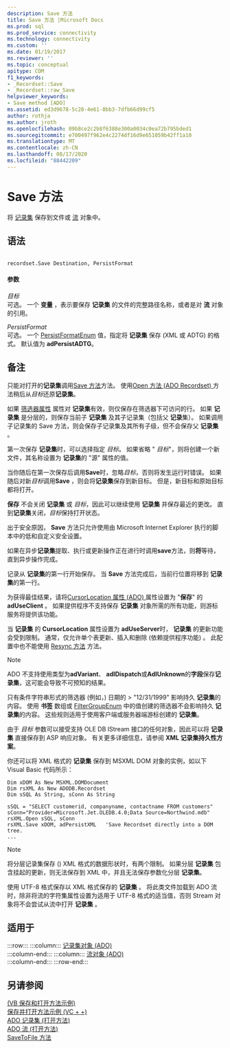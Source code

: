 ```yaml
---
description: Save 方法
title: Save 方法 |Microsoft Docs
ms.prod: sql
ms.prod_service: connectivity
ms.technology: connectivity
ms.custom: ''
ms.date: 01/19/2017
ms.reviewer: ''
ms.topic: conceptual
apitype: COM
f1_keywords:
- _Recordset::Save
- _Recordset::raw_Save
helpviewer_keywords:
- Save method [ADO]
ms.assetid: ed3d9678-5c28-4e61-8bb3-7dfb66d99cf5
author: rothja
ms.author: jroth
ms.openlocfilehash: 09b8ce2c2b8f6388e300a0034c0ea72b795bded1
ms.sourcegitcommit: e700497f962e4c2274df16d9e651059b42ff1a10
ms.translationtype: MT
ms.contentlocale: zh-CN
ms.lasthandoff: 08/17/2020
ms.locfileid: "88442209"
---
```

# <a name="save-method"></a>Save 方法
将 [记录集](../../../ado/reference/ado-api/recordset-object-ado.md) 保存到文件或 [流](../../../ado/reference/ado-api/stream-object-ado.md) 对象中。  
  
## <a name="syntax"></a>语法  
  
```  
  
recordset.Save Destination, PersistFormat  
```  
  
#### <a name="parameters"></a>参数  
 *目标*  
 可选。 一个 **变量** ，表示要保存 **记录集** 的文件的完整路径名称，或者是对 **流** 对象的引用。  
  
 *PersistFormat*  
 可选。 一个 [PersistFormatEnum](../../../ado/reference/ado-api/persistformatenum.md) 值，指定将 **记录集** 保存 (XML 或 ADTG) 的格式。 默认值为 **adPersistADTG**。  
  
## <a name="remarks"></a>备注  
 只能对打开的**记录集**调用[Save 方法](../../../ado/reference/ado-api/save-method.md)方法。 使用[Open 方法 (ADO Recordset) ](../../../ado/reference/ado-api/open-method-ado-recordset.md)方法稍后从*目标*还原**记录集**。  
  
 如果 [筛选器属性](../../../ado/reference/ado-api/filter-property.md) 属性对 **记录集**有效，则仅保存在筛选器下可访问的行。 如果 **记录集** 是分层的，则保存当前子 **记录集** 及其子记录集（包括父 **记录**集）。 如果调用子记录集的 Save 方法，则会保存子记录集及其所有子级，但不会保存父 **记录集** 。  
  
 第一次保存 **记录集**时，可以选择指定 *目标*。 如果省略 " *目标*"，则将创建一个新文件，其名称设置为 **记录集**的 "源" 属性的值。  
  
 当你随后在第一次保存后调用**Save**时，忽略*目标*，否则将发生运行时错误。 如果随后对新*目标*调用**Save** ，则会将**记录集**保存到新目标。 但是，新目标和原始目标都将打开。  
  
 **保存** 不会关闭 **记录集** 或 *目标*，因此可以继续使用 **记录集** 并保存最近的更改。 直到**记录集**关闭，*目标*保持打开状态。  
  
 出于安全原因， **Save** 方法只允许使用由 Microsoft Internet Explorer 执行的脚本中的低和自定义安全设置。  
  
 如果在异步**记录集**提取、执行或更新操作正在进行时调用**save**方法，则**将**等待，直到异步操作完成。  
  
 记录从 **记录集**的第一行开始保存。 当 **Save** 方法完成后，当前行位置将移到 **记录集**的第一行。  
  
 为获得最佳结果，请将[CursorLocation 属性 (ADO) ](../../../ado/reference/ado-api/cursorlocation-property-ado.md)属性设置为 "**保存**" 的**adUseClient** 。 如果提供程序不支持保存 **记录集** 对象所需的所有功能，则游标服务将提供该功能。  
  
 当 **记录集** 的 **CursorLocation** 属性设置为 **adUseServer**时， **记录集** 的更新功能会受到限制。 通常，仅允许单个表更新、插入和删除 (依赖提供程序功能) 。 此配置中也不能使用 [Resync 方法](../../../ado/reference/ado-api/resync-method.md) 方法。  
  
> [!NOTE]
>  ADO 不支持使用类型为**adVariant**、 **adIDispatch**或**AdIUnknown**的**字段**保存**记录集**，这可能会导致不可预知的结果。  
  
 只有条件字符串形式的筛选器 (例如，) 日期的 > "12/31/1999" 影响持久 **记录集**的内容。 使用 **书签** 数组或 [FilterGroupEnum](../../../ado/reference/ado-api/filtergroupenum.md) 中的值创建的筛选器不会影响持久 **记录集**的内容。 这些规则适用于使用客户端或服务器端游标创建的 **记录集**。  
  
 由于 *目标* 参数可以接受支持 OLE DB IStream 接口的任何对象，因此可以将 **记录集** 直接保存到 ASP 响应对象。 有关更多详细信息，请参阅 **XML 记录集持久性方案**。  
  
 你还可以将 XML 格式的 **记录集** 保存到 MSXML DOM 对象的实例，如以下 Visual Basic 代码所示：  
  
```  
Dim xDOM As New MSXML.DOMDocument  
Dim rsXML As New ADODB.Recordset  
Dim sSQL As String, sConn As String  
  
sSQL = "SELECT customerid, companyname, contactname FROM customers"  
sConn="Provider=Microsoft.Jet.OLEDB.4.0;Data Source=Northwind.mdb"  
rsXML.Open sSQL, sConn  
rsXML.Save xDOM, adPersistXML   'Save Recordset directly into a DOM tree.  
...  
```  
  
> [!NOTE]
>  将分层记录集保存 () XML 格式的数据形状时，有两个限制。 如果分层 **记录集** 包含挂起的更新，则无法保存到 XML 中，并且无法保存参数化分层 **记录集**。  
  
 使用 UTF-8 格式保存以 XML 格式保存的 **记录集** 。 将此类文件加载到 ADO 流时，除非将流的字符集属性设置为适用于 UTF-8 格式的适当值，否则 Stream 对象将不会尝试从流中打开 **记录集** 。  
  
## <a name="applies-to"></a>适用于  

:::row:::
    :::column:::
        [记录集对象 (ADO)](../../../ado/reference/ado-api/recordset-object-ado.md)  
    :::column-end:::
    :::column:::
        [流对象 (ADO)](../../../ado/reference/ado-api/stream-object-ado.md)  
    :::column-end:::
:::row-end:::

## <a name="see-also"></a>另请参阅  
 [ (VB 保存和打开方法示例) ](../../../ado/reference/ado-api/save-and-open-methods-example-vb.md)   
 [保存并打开方法示例 (VC + +) ](../../../ado/reference/ado-api/save-and-open-methods-example-vc.md)   
 [ADO 记录集 (打开方法) ](../../../ado/reference/ado-api/open-method-ado-recordset.md)   
 [ADO 流 (打开方法) ](../../../ado/reference/ado-api/open-method-ado-stream.md)   
 [SaveToFile 方法](../../../ado/reference/ado-api/savetofile-method.md)
